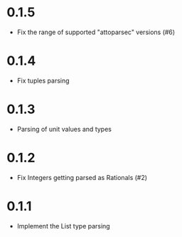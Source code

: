 # 0.1.5
* Fix the range of supported "attoparsec" versions (#6)

# 0.1.4
* Fix tuples parsing

# 0.1.3
* Parsing of unit values and types

# 0.1.2
* Fix Integers getting parsed as Rationals (#2)

# 0.1.1
* Implement the List type parsing
